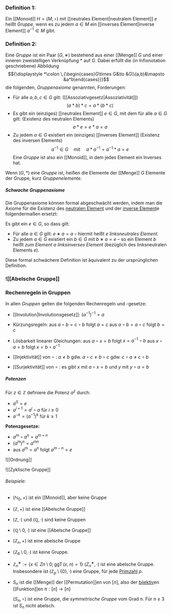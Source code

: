 ### Definition 1:
Ein [[Monoid]] $H = (M, \circ)$ mit [[neutrales Element|neutralem Element]] $e$ heißt *Gruppe*, wenn es zu jedem $a ∈ M$ ein [[inverses Element|inverse Element]] $a^{−1} ∈ M$ gibt.

### Definition 2:
Eine *Gruppe* ist ein Paar $( G , ∗ )$ bestehend aus einer [[Menge]] $G$ und einer inneren zweistelligen Verknüpfung $*$ auf $G$. Dabei erfüllt die (in Infixnotation geschriebene) Abbildung
$${\displaystyle *\colon \,{\begin{cases}G\times G&\to &G\\(a,b)&\mapsto &a*b\end{cases}}}$$
die folgenden, *Gruppenaxiome* genannten, Forderungen:

- Für alle $a, b, c\in G$ gilt: ([[Assoziativgesetz|Assoziativität]])
$${\displaystyle (a*b)*c=a*(b*c)}$$
- Es gibt ein (einziges) [[neutrales Element]] $e\in G$, mit dem für alle $a\in G$ gilt: (Existenz des neutralen Elements)
$${\displaystyle a*e=e*a=a}$$
- Zu jedem $a\in G$ existiert ein (einziges) [[inverses Element]] (Existenz des inversen Elements)
$$a^{-1}\in G \quad\operatorname{mit}\quad  a*a^{-1}=a^{-1}*a=e$$
Eine *Gruppe* ist also ein [[Monoid]], in dem jedes Element ein Inverses hat.

Wenn $(G,*)$ eine *Gruppe* ist, heißen die Elemente der [[Menge]] $G$ Elemente der Gruppe, kurz *Gruppenelemente*. 

##### Schwache Gruppenaxiome
Die Gruppenaxiome können formal abgeschwächt werden, indem man die Axiome für die Existenz des [neutralen Element](neutrales%20Element.md) und der [inverse Element](inverses%20Element.md)e folgendermaßen ersetzt:

Es gibt ein $e ∈ G$, so dass gilt:

- Für alle $a ∈ G$ gilt: $e ∗ a = a$ – hiermit heißt $e$ _linksneutrales Element._
- Zu jedem $a ∈ G$ existiert ein $b ∈ G$ mit $b ∗ a = e$ – so ein Element $b$  heißt _zum Element_ $a$ _linksinverses Element_ (bezüglich des linksneutralen Elements $e$)_._

Diese formal schwächere Definition ist äquivalent zu der ursprünglichen Definition.
### ![[Abelsche Gruppe]]
### Rechenregeln in Gruppen
In allen *Gruppen* gelten die folgenden Rechenregeln und -gesetze:

- [[Involution|Involutionsgesetz]]: $(a^{−1} )^{−1} = a$

- Kürzungsregeln:
	aus $a \circ b = c \circ b$ folgt $a = c$ 
	aus $a \circ b = a \circ c$ folgt $b = c$

- Lösbarkeit linearer Gleichungen:
	aus $a \circ x = b$ folgt $x = a^{−1} \circ b$ 
	aus $x \circ a = b$ folgt $x = b \circ a^{−1}$

- [[Injektivität]] von $\circ$ :
	$a \ne b$    gdw.    $a \circ c \ne b \circ c$    gdw.    $c \circ a \ne c \circ b$

- [[Surjektivität]] von $\circ$ :
	es gibt $x$ mit $a \circ x = b$ und $y$ mit $y \circ a = b$

##### Potenzen
Für $z ∈ \mathbb Z$ definiere die Potenz $a^z$ durch: 
- $a^0 = e$ 
- $a^{i+1} = a^i \circ a$ für  $i ≥ 0$ 
- $a^{−k} = (a^{−1} )^k$ für  $k ≥ 1$

**Potenzgesetze:**
- $a^m \circ a^n = a^{m+n}$
- $(a^m)^n = a^{mn}$
- aus $a^m = a^n$ folgt $a^{m−n} = e$


 ![[Ordnung]]

![[Zyklische Gruppe]]



###### Beispiele:
- $(\mathbb N_0, +)$ ist ein [[Monoid]], aber keine Gruppe
- $(\mathbb Z, +)$ ist eine [[Abelsche Gruppe]] 
- $(\mathbb Z, ·)$ und $(\mathbb Q, ·)$ sind keine Gruppen
- $(\mathbb Q \setminus {0}, ·)$ ist eine [[Abelsche Gruppe]] 
- $(\mathbb Z_n, +)$ ist eine abelsche Gruppe
- $(\mathbb Z_6 \setminus {0}, ·)$ ist keine Gruppe. 
- $\mathbb Z^∗_n := \{ x ∈ Zn \setminus {0} ; \operatorname{ggT}(x, n) = 1 \}$ 
	$(Z^∗_n , ·)$ ist eine abelsche Gruppe. 
	Insbesondere ist $(\mathbb Z_p \setminus \{0\}, ·)$ eine Gruppe, für jede [Primzahl](Primzahlen.md) $p$. 
	
- $S_n$ ist die [[Menge]] der [[Permutation]]en von $[n]$, 
	also der [bijektiv](Bijektivität.md)en [[Funktion]]en $π : [n] → [n]$ 
	
	$(S_n, \circ)$ ist eine Gruppe, die *symmetrische Gruppe* vom Grad n. Für  n ≥ 3 ist $S_n$ nicht abelsch.